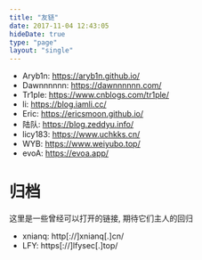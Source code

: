 ```yaml
---
title: "友链"
date: 2017-11-04 12:43:05
hideDate: true
type: "page"
layout: "single"
---
```


* Aryb1n: https://aryb1n.github.io/
* Dawnnnnnn: https://dawnnnnnn.com/
* Tr1ple: https://www.cnblogs.com/tr1ple/
* li: https://blog.iamli.cc/
* Eric: https://ericsmoon.github.io/
* 陆队: https://blog.zeddyu.info/
* licy183: https://www.uchkks.cn/
* WYB: https://www.weiyubo.top/
* evoA: https://evoa.app/

# 归档

这里是一些曾经可以打开的链接, 期待它们主人的回归

* xnianq: http[://]xnianq[.]cn/
* LFY: https[://]lfysec[.]top/
